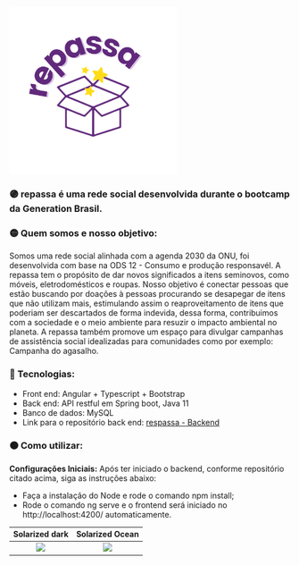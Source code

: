 <img align="center" width="300px" src="https://github.com/kiota-rita/repassa_front/blob/main/repassa_logo__3_-removebg-preview.png">

### 🟣 repassa é uma rede social desenvolvida durante o bootcamp da Generation Brasil.

### 🟡 Quem somos e nosso objetivo:
Somos uma rede social alinhada com a agenda 2030 da ONU, foi desenvolvida com base na ODS 12 - Consumo e produção responsavél. 
A repassa tem o propósito de dar novos significados a itens seminovos, como móveis, eletrodomésticos e roupas. 
Nosso objetivo é conectar pessoas que estão buscando por doações à pessoas procurando se desapegar de itens que não utilizam mais, estimulando assim o reaproveitamento de itens que poderiam ser descartados de forma indevida, dessa forma, contribuimos com a sociedade e o meio ambiente para resuzir o impacto ambiental no planeta.
A repassa também promove um espaço para divulgar campanhas de assistência social idealizadas para comunidades como por exemplo: Campanha do agasalho.

### 🔵 Tecnologias:
* Front end: Angular + Typescript + Bootstrap
* Back end: API restful em Spring boot, Java 11
* Banco de dados: MySQL
* Link para o repositório back end: [respassa - Backend](https://github.com/kiota-rita/Projeto_integrador)

### 🟠 Como utilizar:
**Configurações Iniciais:**
Após ter iniciado o backend, conforme repositório citado acima, siga as instruções abaixo:

* Faça a instalação do Node e rode o comando npm install;
* Rode o comando ng serve e o frontend será iniciado no http://localhost:4200/ automaticamente.

Solarized dark             |  Solarized Ocean
:-------------------------:|:-------------------------:
![](https://...Dark.png)  |  ![](https://...Ocean.png)
